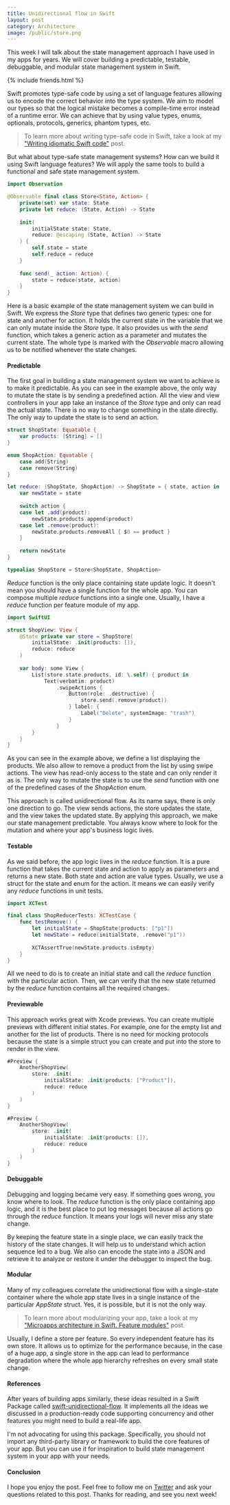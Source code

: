 ```yaml
---
title: Unidirectional flow in Swift
layout: post
category: Architecture
image: /public/store.png
---
```


This week I will talk about the state management approach I have used in my apps for years. We will cover building a predictable, testable, debuggable, and modular state management system in Swift.

{% include friends.html %}

Swift promotes type-safe code by using a set of language features allowing us to encode the correct behavior into the type system. We aim to model our types so that the logical mistake becomes a compile-time error instead of a runtime error. We can achieve that by using value types, enums, optionals, protocols, generics, phantom types, etc.

> To learn more about writing type-safe code in Swift, take a look at my ["Writing idiomatic Swift code"](/2021/04/01/writing-idiomatic-swift-code/) post.

But what about type-safe state management systems? How can we build it using Swift language features? We will apply the same tools to build a functional and safe state management system.

```swift
import Observation

@Observable final class Store<State, Action> {
    private(set) var state: State
    private let reduce: (State, Action) -> State
    
    init(
        initialState state: State,
        reduce: @escaping (State, Action) -> State
    ) {
        self.state = state
        self.reduce = reduce
    }
    
    func send(_ action: Action) {
        state = reduce(state, action)
    }
}
```

Here is a basic example of the state management system we can build in Swift. We express the *Store* type that defines two generic types: one for state and another for action. It holds the current state in the variable that we can only mutate inside the *Store* type. It also provides us with the *send* function, which takes a generic action as a parameter and mutates the current state. The whole type is marked with the *Observable* macro allowing us to be notified whenever the state changes.

#### Predictable 
The first goal in building a state management system we want to achieve is to make it predictable. As you can see in the example above, the only way to mutate the state is by sending a predefined action. All the view and view controllers in your app take an instance of the *Store* type and only can read the actual state. There is no way to change something in the state directly. The only way to update the state is to send an action.

```swift
struct ShopState: Equatable {
    var products: [String] = []
}

enum ShopAction: Equatable {
    case add(String)
    case remove(String)
}

let reduce: (ShopState, ShopAction) -> ShopState = { state, action in
    var newState = state
    
    switch action {
    case let .add(product):
        newState.products.append(product)
    case let .remove(product):
        newState.products.removeAll { $0 == product }
    }
    
    return newState
}

typealias ShopStore = Store<ShopState, ShopAction>
```

*Reduce* function is the only place containing state update logic. It doesn't mean you should have a single function for the whole app. You can compose multiple *reduce* functions into a single one. Usually, I have a *reduce* function per feature module of my app.

```swift
import SwiftUI

struct ShopView: View {
    @State private var store = ShopStore(
        initialState: .init(products: []),
        reduce: reduce
    )
    
    var body: some View {
        List(store.state.products, id: \.self) { product in
            Text(verbatim: product)
                .swipeActions {
                    Button(role: .destructive) {
                        store.send(.remove(product))
                    } label: {
                        Label("Delete", systemImage: "trash")
                    }
                }
        }
    }
}
```

As you can see in the example above, we define a list displaying the products. We also allow to remove a product from the list by using swipe actions. The view has read-only access to the state and can only render it as is. The only way to mutate the state is to use the *send* function with one of the predefined cases of the *ShopAction* enum.

This approach is called unidirectional flow. As its name says, there is only one direction to go. The view sends actions, the store updates the state, and the view takes the updated state. By applying this approach, we make our state management predictable. You always know where to look for the mutation and where your app's business logic lives.

#### Testable
As we said before, the app logic lives in the *reduce* function. It is a pure function that takes the current state and action to apply as parameters and returns a new state. Both state and action are value types. Usually, we use a struct for the state and enum for the action. It means we can easily verify any *reduce* functions in unit tests.

```swift
import XCTest

final class ShopReducerTests: XCTestCase {
    func testRemove() {
        let initialState = ShopState(products: ["p1"])
        let newState = reduce(initialState, .remove("p1"))
        
        XCTAssertTrue(newState.products.isEmpty)
    }
}
```

All we need to do is to create an initial state and call the *reduce* function with the particular action. Then, we can verify that the new state returned by the *reduce* function contains all the required changes.

#### Previewable
This approach works great with Xcode previews. You can create multiple previews with different initial states. For example, one for the empty list and another for the list of products. There is no need for mocking protocols because the state is a simple struct you can create and put into the store to render in the view.

```swift
#Preview {
    AnotherShopView(
        store: .init(
            initialState: .init(products: ["Product"]),
            reduce: reduce
        )
    )
}

#Preview {
    AnotherShopView(
        store: .init(
            initialState: .init(products: []),
            reduce: reduce
        )
    )
}
```

#### Debuggable
Debugging and logging became very easy. If something goes wrong, you know where to look. The *reduce* function is the only place containing app logic, and it is the best place to put log messages because all actions go through the *reduce* function. It means your logs will never miss any state change.

By keeping the feature state in a single place, we can easily track the history of the state changes. It will help us to understand which action sequence led to a bug. We also can encode the state into a JSON and retrieve it to analyze or restore it under the debugger to inspect the bug.

#### Modular
Many of my colleagues correlate the unidirectional flow with a single-state container where the whole app state lives in a single instance of the particular *AppState* struct. Yes, it is possible, but it is not the only way.

> To learn more about modularizing your app, take a look at my ["Microapps architecture in Swift. Feature modules"](/2022/01/19/microapps-architecture-in-swift-feature-modules/) post.

Usually, I define a store per feature. So every independent feature has its own store. It allows us to optimize for the performance because, in the case of a huge app, a single store in the app can lead to performance degradation where the whole app hierarchy refreshes on every small state change.

#### References
After years of building apps similarly, these ideas resulted in a Swift Package called [swift-unidirectional-flow](http://github.com/mecid/swift-unidirectional-flow). It implements all the ideas we discussed in a production-ready code supporting concurrency and other features you might need to build a real-life app.

I'm not advocating for using this package. Specifically, you should not import any third-party library or framework to build the core features of your app. But you can use it for inspiration to build state management system in your app with your needs.

#### Conclusion
I hope you enjoy the post. Feel free to follow me on [Twitter](https://twitter.com/mecid) and ask your questions related to this post. Thanks for reading, and see you next week!
